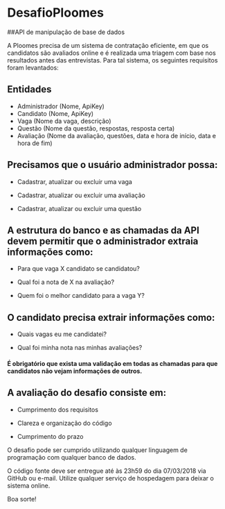 # DesafioPloomes

##API de manipulação de base de dados

 
A Ploomes precisa de um sistema de contratação eficiente, em que os candidatos são avaliados online e é realizada uma triagem com base nos resultados antes das entrevistas. Para tal sistema, os seguintes requisitos foram levantados:


## Entidades

* Administrador (Nome, ApiKey)
* Candidato (Nome, ApiKey)
* Vaga (Nome da vaga, descrição)
* Questão (Nome da questão, respostas, resposta certa)
* Avaliação (Nome da avaliação, questões, data e hora de início, data e hora de fim)


## Precisamos que o usuário administrador possa:

* Cadastrar, atualizar ou excluir uma vaga

* Cadastrar, atualizar ou excluir uma avaliação

* Cadastrar, atualizar ou excluir uma questão

 

## A estrutura do banco e as chamadas da API devem permitir que o administrador extraia informações como:

* Para que vaga X candidato se candidatou?

* Qual foi a nota de X na avaliação?

* Quem foi o melhor candidato para a vaga Y?

 

## O candidato precisa extrair informações como:

* Quais vagas eu me candidatei?

* Qual foi minha nota nas minhas avaliações?

 

#### É obrigatório que exista uma validação em todas as chamadas para que candidatos não vejam informações de outros.

 

## A avaliação do desafio consiste em:

* Cumprimento dos requisitos

* Clareza e organização do código

* Cumprimento do prazo


O desafio pode ser cumprido utilizando qualquer linguagem de programação com qualquer banco de dados.

O código fonte deve ser entregue até às 23h59 do dia 07/03/2018 via GitHub ou e-mail. Utilize qualquer serviço de hospedagem para deixar o sistema online. 

Boa sorte!
